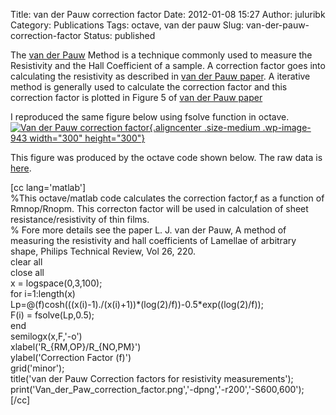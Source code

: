 Title: van der Pauw correction factor
Date: 2012-01-08 15:27
Author: juluribk
Category: Publications
Tags: octave, van der pauw
Slug: van-der-pauw-correction-factor
Status: published

The [van der Pauw](http://en.wikipedia.org/wiki/Van_der_Pauw_method) Method is a technique commonly used to measure the Resistivity and the Hall Coefficient of a sample. A correction factor goes into calculating the resistivity as described in [van der Pauw paper](http://electron.mit.edu/~gsteele/vanderpauw/vanderpauw.pdf). A iterative method is generally used to calculate the correction factor and this correction factor is plotted in Figure 5 of [van der Pauw paper](http://electron.mit.edu/~gsteele/vanderpauw/vanderpauw.pdf)

I reproduced the same figure below using fsolve function in octave.  
[![](http://juluribk.com/wp-content/uploads/2012/01/Van_der_Paw_correction_factor-300x300.png "Van der Pauw correction factor"){.aligncenter .size-medium .wp-image-943 width="300" height="300"}](http://juluribk.com/wp-content/uploads/2012/01/Van_der_Paw_correction_factor.png)

This figure was produced by the octave code shown below. The raw data is [here](http://juluribk.com/wp-content/uploads/2012/01/van_der_pauw_correction_factor.csv).

\[cc lang='matlab'\]  
%This octave/matlab code calculates the correction factor,f as a function of Rmnop/Rnopm. This correcton factor will be used in calculation of sheet resistance/resistivity of thin films.  
% Fore more details see the paper L. J. van der Pauw, A method of measuring the resistivity and hall coefficients of Lamellae of arbitrary shape, Philips Technical Review, Vol 26, 220.  
clear all  
close all  
x = logspace(0,3,100);  
for i=1:length(x)  
Lp=@(f)cosh(((x(i)-1)./(x(i)+1))\*(log(2)/f))-0.5\*exp((log(2)/f));  
F(i) = fsolve(Lp,0.5);  
end  
semilogx(x,F,'-o')  
xlabel('R\_{RM,OP}/R\_{NO,PM}')  
ylabel('Correction Factor (f)')  
grid('minor');  
title('van der Pauw Correction factors for resistivity measurements');  
print('Van\_der\_Paw\_correction\_factor.png','-dpng','-r200','-S600,600');  
\[/cc\]
